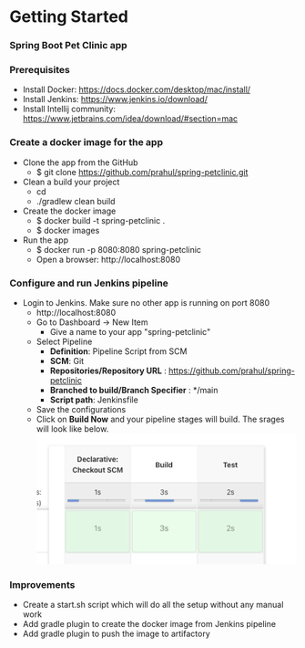 # Getting Started

### Spring Boot Pet Clinic app
### Prerequisites
* Install Docker: https://docs.docker.com/desktop/mac/install/
* Install Jenkins: https://www.jenkins.io/download/
* Install Intellij community: https://www.jetbrains.com/idea/download/#section=mac
### Create a docker image for the app
* Clone the app from the GitHub
  * $ git clone https://github.com/prahul/spring-petclinic.git
* Clean a build your project
  * cd <project toot directory>
  * ./gradlew clean build
* Create the docker image
  * $ docker build -t spring-petclinic .
  * $ docker images
* Run the app
  * $ docker run -p 8080:8080 spring-petclinic
  * Open a browser: http://localhost:8080
### Configure and run Jenkins pipeline
* Login to Jenkins. Make sure no other app is running on port 8080
  * http://localhost:8080
  * Go to Dashboard -> New Item
    * Give a name to your app "spring-petclinic"
  * Select Pipeline
    * **Definition**: Pipeline Script from SCM
    * **SCM**: Git
    * **Repositories/Repository URL** : https://github.com/prahul/spring-petclinic
    * **Branched to build/Branch Specifier** : */main
    * **Script path**: Jenkinsfile
  * Save the configurations
  * Click on **Build Now** and your pipeline stages will build. The srages will look like below.
  ![img.png](img.png)
### Improvements
* Create a start.sh script which will do all the setup without any manual work
* Add gradle plugin to create the docker image from Jenkins pipeline
* Add gradle plugin to push the image to artifactory

